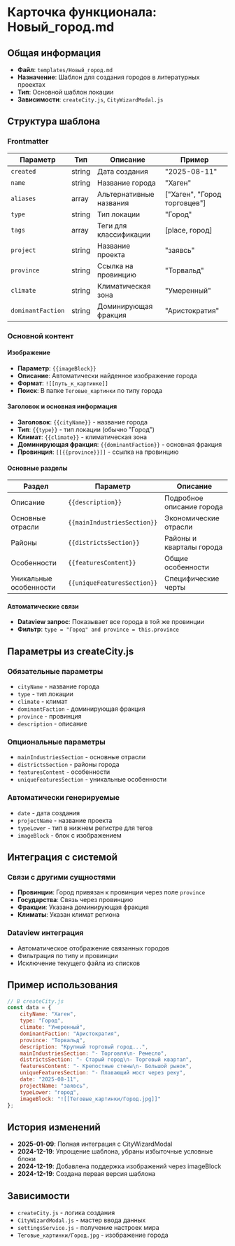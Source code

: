 # Карточка функционала: Новый_город.md

## Общая информация
- **Файл**: `templates/Новый_город.md`
- **Назначение**: Шаблон для создания городов в литературных проектах
- **Тип**: Основной шаблон локации
- **Зависимости**: `createCity.js`, `CityWizardModal.js`

## Структура шаблона

### Frontmatter
| Параметр | Тип | Описание | Пример |
|----------|-----|----------|--------|
| `created` | string | Дата создания | "2025-08-11" |
| `name` | string | Название города | "Хаген" |
| `aliases` | array | Альтернативные названия | ["Хаген", "Город торговцев"] |
| `type` | string | Тип локации | "Город" |
| `tags` | array | Теги для классификации | [place, город] |
| `project` | string | Название проекта | "заявсь" |
| `province` | string | Ссылка на провинцию | "Торвальд" |
| `climate` | string | Климатическая зона | "Умеренный" |
| `dominantFaction` | string | Доминирующая фракция | "Аристократия" |

### Основной контент

#### Изображение
- **Параметр**: `{{imageBlock}}`
- **Описание**: Автоматически найденное изображение города
- **Формат**: `![[путь_к_картинке]]`
- **Поиск**: В папке `Теговые_картинки` по типу города

#### Заголовок и основная информация
- **Заголовок**: `{{cityName}}` - название города
- **Тип**: `{{type}}` - тип локации (обычно "Город")
- **Климат**: `{{climate}}` - климатическая зона
- **Доминирующая фракция**: `{{dominantFaction}}` - основная фракция
- **Провинция**: `[[{{province}}]]` - ссылка на провинцию

#### Основные разделы
| Раздел | Параметр | Описание |
|--------|----------|----------|
| Описание | `{{description}}` | Подробное описание города |
| Основные отрасли | `{{mainIndustriesSection}}` | Экономические отрасли |
| Районы | `{{districtsSection}}` | Районы и кварталы города |
| Особенности | `{{featuresContent}}` | Общие особенности |
| Уникальные особенности | `{{uniqueFeaturesSection}}` | Специфические черты |

#### Автоматические связи
- **Dataview запрос**: Показывает все города в той же провинции
- **Фильтр**: `type = "Город" and province = this.province`

## Параметры из createCity.js

### Обязательные параметры
- `cityName` - название города
- `type` - тип локации
- `climate` - климат
- `dominantFaction` - доминирующая фракция
- `province` - провинция
- `description` - описание

### Опциональные параметры
- `mainIndustriesSection` - основные отрасли
- `districtsSection` - районы города
- `featuresContent` - особенности
- `uniqueFeaturesSection` - уникальные особенности

### Автоматически генерируемые
- `date` - дата создания
- `projectName` - название проекта
- `typeLower` - тип в нижнем регистре для тегов
- `imageBlock` - блок с изображением

## Интеграция с системой

### Связи с другими сущностями
- **Провинции**: Город привязан к провинции через поле `province`
- **Государства**: Связь через провинцию
- **Фракции**: Указана доминирующая фракция
- **Климаты**: Указан климат региона

### Dataview интеграция
- Автоматическое отображение связанных городов
- Фильтрация по типу и провинции
- Исключение текущего файла из списков

## Пример использования

```javascript
// В createCity.js
const data = {
    cityName: "Хаген",
    type: "Город",
    climate: "Умеренный",
    dominantFaction: "Аристократия",
    province: "Торвальд",
    description: "Крупный торговый город...",
    mainIndustriesSection: "- Торговля\n- Ремесло",
    districtsSection: "- Старый город\n- Торговый квартал",
    featuresContent: "- Крепостные стены\n- Большой рынок",
    uniqueFeaturesSection: "- Плавающий мост через реку",
    date: "2025-08-11",
    projectName: "заявсь",
    typeLower: "город",
    imageBlock: "![[Теговые_картинки/Город.jpg]]"
};
```

## История изменений
- **2025-01-09**: Полная интеграция с CityWizardModal
- **2024-12-19**: Упрощение шаблона, убраны избыточные условные блоки
- **2024-12-19**: Добавлена поддержка изображений через imageBlock
- **2024-12-19**: Создана первая версия шаблона

## Зависимости
- `createCity.js` - логика создания
- `CityWizardModal.js` - мастер ввода данных
- `settingsService.js` - получение настроек мира
- `Теговые_картинки/Город.jpg` - изображение города
